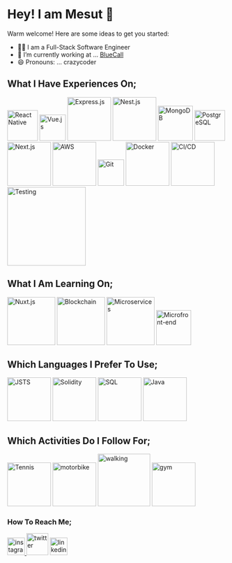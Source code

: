 # Hey! I am Mesut 👋

Warm welcome!
Here are some ideas to get you started:

- 🧑‍💻 I am a Full-Stack Software Engineer
- 🔭 I’m currently working at ... [BlueCall](https://www.bluecallapp.com/)
- 😄 Pronouns: ... crazycoder

## What I Have Experiences On;
<div style="flex-direction: row">
  <img src="https://user-images.githubusercontent.com/34383104/221695892-dec58b1e-c385-4e28-a134-f606b232b6ff.png" width="70" alt="React Native"/>
  <img src="https://cdn.iconscout.com/icon/free/png-256/vuejs-1175052.png" width="60" alt="Vue.js"/>
  <img src="https://miro.medium.com/max/1400/1*HkM78Z1G5UKqQNCHwBHRfA.png" width="100" alt="Express.js"/>
  <img src="https://admin.davidson.fr/wp-content/uploads/nestjs-logo.png" width="100" alt="Nest.js"/>
  <img src="https://servicenav.coservit.com/wp-content/uploads/2022/05/18-1.jpg" width="80" alt="MongoDB"/>
  <img src="https://cdn.iconscout.com/icon/free/png-256/postgresql-11-1175122.png" width="70" alt="PostgreSQL"/>
  <img src="https://upload.wikimedia.org/wikipedia/commons/thumb/8/8e/Nextjs-logo.svg/800px-Nextjs-logo.svg.png" width="100" alt="Next.js"/>
  <img src="https://logos-download.com/wp-content/uploads/2016/12/Amazon_Web_Services_logo_AWS.png" width="100" alt="AWS"/>
  <img src="https://git-scm.com/images/logos/downloads/Git-Icon-1788C.png" width="60" alt="Git"/>
  <img src="https://1000logos.net/wp-content/uploads/2021/11/Docker-Logo-2013.png" width="100" alt="Docker"/>
  <img src="https://www.mabl.com/hubfs/CICDBlog.png" width="100" alt="CI/CD"/>
  <img src="https://res.cloudinary.com/practicaldev/image/fetch/s--_4phcqP2--/c_imagga_scale,f_auto,fl_progressive,h_900,q_auto,w_1600/https://dev-to-uploads.s3.amazonaws.com/i/9o28pafkctlt8lkc06op.PNG" width="180" alt="Testing"/>
</div>

## What I Am Learning On;
<div style="flex-direction: row">
  <img src="https://www.vectorlogo.zone/logos/nuxtjs/nuxtjs-ar21.png" width="110" alt="Nuxt.js"/>
  <img src="https://st4.depositphotos.com/16552764/20957/v/450/depositphotos_209572350-stock-illustration-block-chain-logo-illustration-of.jpg" width="110" alt="Blockchain"/>
  <img src="https://www.aalpha.net/wp-content/uploads/2020/04/development-of-microservices.png" width="110" alt="Microservices"/>
  <img src="https://microfrontends.info/static/MicroFrontends%20Logo%202-819b01c6ce19617c9e4c89ec3425e19e.png" width="80" alt="Microfront-end"/>
</div>

## Which Languages I Prefer To Use;
<div style="flex-direction: row">
  <img src="https://api.workinggears.com/storage/yuxa9EAfarIcX9EK8Ei1JSjwRnP7e0-metaanMtdHMuanBn-.jpg" width="100" alt="JSTS"/>
  <img src="https://cointral.com/wp-content/uploads/2019/11/solidity-nedir.png" width="100" alt="Solidity"/>
  <img src="https://upload.wikimedia.org/wikipedia/commons/8/87/Sql_data_base_with_logo.png" width="100" alt="SQL"/>
  <img src="https://1000logos.net/wp-content/uploads/2020/09/Java-Logo.png" width="100" alt="Java"/>
</div>

## Which Activities Do I Follow For;
<div style="flex-direction: row">
  <img src="https://img.freepik.com/premium-vector/tennis-logo_20448-250.jpg" width="100" alt="Tennis"/>
  <img src="https://img.freepik.com/premium-vector/motorcycle-logo-vector_628306-40.jpg?w=360" width="100" alt="motorbike"/>
  <img src="https://t4.ftcdn.net/jpg/03/15/06/25/360_F_315062527_Avi1JFli1KPmXcC9Tlcw34YAzcr5nQzn.jpg" width="120" alt="walking"/>
  <img src="https://thumbs.dreamstime.com/b/gym-logo-fitness-center-design-template-black-barbell-isolated-white-background-vector-103252465.jpg" width="100" alt="gym"/>
</div>

### How To Reach Me;
<div style="flex-direction: row">
  <a href="https://instagram.com/mesut.kilincaslan">
    <img src="https://freeiconshop.com/wp-content/uploads/edd/instagram-new-flat.png" width="40" alt="instagram">
  </a
  <a href="https://twitter.com/mesutklncaslan">
    <img src="https://upload.wikimedia.org/wikipedia/commons/thumb/4/4f/Twitter-logo.svg/2491px-Twitter-logo.svg.png" width="50" alt="twitter">
  </a
  <a href="https://www.linkedin.com/in/mesut-kilincaslan-22417a151/">
    <img src="https://cdn-icons-png.flaticon.com/512/174/174857.png" width="40" alt="linkedin">
  </a
</div>
